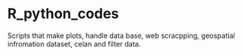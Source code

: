 # R_python_codes
Scripts that make plots, handle data base, web scracpping, geospatial infromation dataset, celan  and filter data. 
